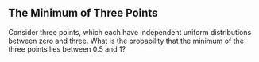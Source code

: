 ## The Minimum of Three Points

Consider three points, which each have independent uniform distributions between zero and three. What is the 
probability that the minimum of the three points lies between 0.5 and 1?